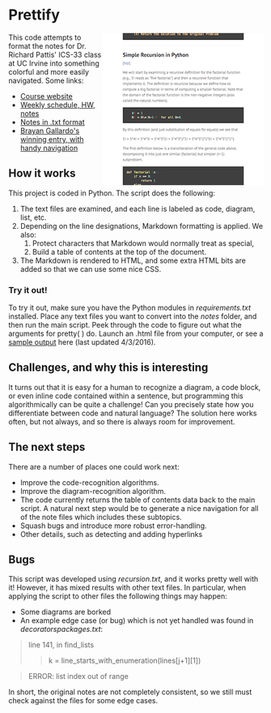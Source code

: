 # Prettify
[<img src="recursion.png" style="float:right;">](http://ryan-holben.github.io/output1.html)
This code attempts to format the notes for Dr. Richard Pattis' ICS-33 class at UC Irvine into something colorful and more easily navigated.  Some links:

* [Course website](https://www.ics.uci.edu/~pattis/ICS-33/)
* [Weekly schedule, HW, notes](https://www.ics.uci.edu/~pattis/ICS-33/lectures.html)
* [Notes in .txt format](https://www.ics.uci.edu/~pattis/ICS-33/lectures/)
* [Brayan Gallardo's winning entry, with handy navigation](http://www.ics.uci.edu/~brgallar/index.html)

## How it works
This project is coded in Python.  The script does the following:

1. The text files are examined, and each line is labeled as code, diagram, list, etc.
1. Depending on the line designations, Markdown formatting is applied.  We also:
    1. Protect characters that Markdown would normally treat as special,
    1. Build a table of contents at the top of the document.
1. The Markdown is rendered to HTML, and some extra HTML bits are added so that we can use some nice CSS.

### Try it out!
To try it out, make sure you have the Python modules in _requirements.txt_ installed.  Place any text files you want to convert into the _notes_ folder, and then run the main script.  Peek through the code to figure out what the arguments for pretty( ) do.  Launch an .html file from your computer, or see a [sample output](http://ryan-holben.github.io/output1.html) here (last updated 4/3/2016).

## Challenges, and why this is interesting
It turns out that it is easy for a human to recognize a diagram, a code block, or even inline code contained within a sentence, but programming this algorithmically can be quite a challenge!  Can you precisely state how you differentiate between code and natural language?  The solution here works often, but not always, and so there is always room for improvement.  

## The next steps
There are a number of places one could work next:
* Improve the code-recognition algorithms.
* Improve the diagram-recognition algorithm.
* The code currently returns the table of contents data back to the main script.  A natural next step would be to generate a nice navigation for all of the note files which includes these subtopics.
* Squash bugs and introduce more robust error-handling.
* Other details, such as detecting and adding hyperlinks

## Bugs
This script was developed using _recursion.txt_, and it works pretty well with it!  However, it has mixed results with other text files.  In particular, when applying the script to other files the following things may happen:
* Some diagrams are borked
* An example edge case (or bug) which is not yet handled was found in _decoratorspackages.txt_:

> line 141, in find_lists
> > k = line_starts_with_enumeration(lines[j+1][1])

> ERROR: list index out of range

In short, the original notes are not completely consistent, so we still must check against the files for some edge cases.
